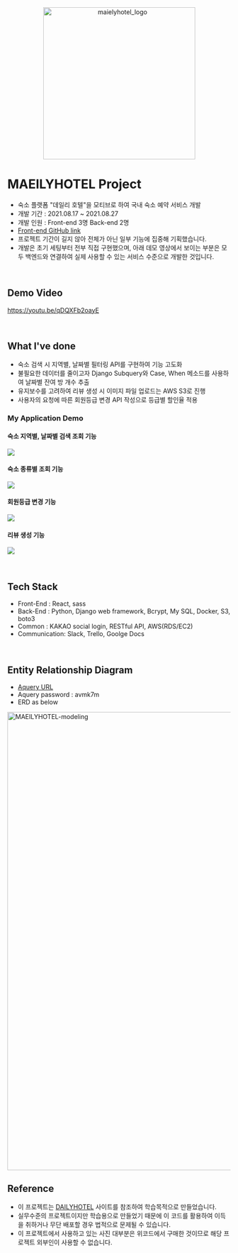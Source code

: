<div align=center><img width="343" alt="maielyhotel_logo" src="https://user-images.githubusercontent.com/63541271/136644619-c71efda3-942d-458d-8085-8455f79952de.png"></div>

# MAEILYHOTEL Project
- 숙소 플랫폼 "데일리 호텔"을 모티브로 하여 국내 숙소 예약 서비스 개발
- 개발 기간 : 2021.08.17 ~ 2021.08.27
- 개발 인원 : Front-end 3명 Back-end 2명
- [Front-end GitHub link](https://github.com/wecode-bootcamp-korea/23-2nd-MAEILYHOTEL-frontend)
- 프로젝트 기간이 길지 않아 전체가 아닌 일부 기능에 집중해 기획했습니다.
- 개발은 초기 세팅부터 전부 직접 구현했으며, 아래 데모 영상에서 보이는 부분은 모두 백엔드와 연결하여 실제 사용할 수 있는 서비스 수준으로 개발한 것입니다.

<br>

## Demo Video
https://youtu.be/qDQXFb2oayE

<br>

## What I've done
- 숙소 검색 시 지역별, 날짜별 필터링 API를 구현하여 기능 고도화
- 불필요한 데이터를 줄이고자 Django Subquery와 Case, When 메소드를 사용하여 날짜별 잔여 방 개수 추출
- 유지보수를 고려하여 리뷰 생성 시 이미지 파일 업로드는 AWS S3로 진행
- 사용자의 요청에 따른 회원등급 변경 API 작성으로 등급별 할인율 적용

### My Application Demo
#### 숙소 지역별, 날짜별 검색 조회 기능
![](https://images.velog.io/images/byoungju1012/post/2d1e076c-7d25-4494-80ab-08f56293fb04/search.gif)

#### 숙소 종류별 조회 기능
![](https://images.velog.io/images/byoungju1012/post/34f1e5b4-c7b9-4b9c-a702-baa650db3b2e/list.gif)

#### 회원등급 변경 기능
![](https://images.velog.io/images/byoungju1012/post/020d11e9-bee3-4206-99ef-6773a3e838fe/userlevel.gif)

#### 리뷰 생성 기능
![](https://images.velog.io/images/byoungju1012/post/fa1a6657-44ee-45cd-9ad1-f021e3cc1745/review.gif)

<br>

## Tech Stack
- Front-End : React, sass
- Back-End : Python, Django web framework, Bcrypt, My SQL, Docker, S3, boto3
- Common : KAKAO social login, RESTful API, AWS(RDS/EC2)
- Communication: Slack, Trello, Goolge Docs

<br>

## Entity Relationship Diagram
- [Aquery URL](https://aquerytool.com/aquerymain/index/?rurl=9a7c97b5-1b11-4929-abf7-d8bbaeccd1a7&)
- Aquery password : avmk7m
- ERD as below
<img width="1034" alt="MAEILYHOTEL-modeling" src="https://user-images.githubusercontent.com/63541271/136644770-cec9f9eb-231e-4c45-95d1-e8c71a798b5f.png">


## Reference
- 이 프로젝트는 [DAILYHOTEL](https://www.dailyhotel.com/) 사이트를 참조하여 학습목적으로 만들었습니다.
- 실무수준의 프로젝트이지만 학습용으로 만들었기 때문에 이 코드를 활용하여 이득을 취하거나 무단 배포할 경우 법적으로 문제될 수 있습니다.
- 이 프로젝트에서 사용하고 있는 사진 대부분은 위코드에서 구매한 것이므로 해당 프로젝트 외부인이 사용할 수 없습니다.

